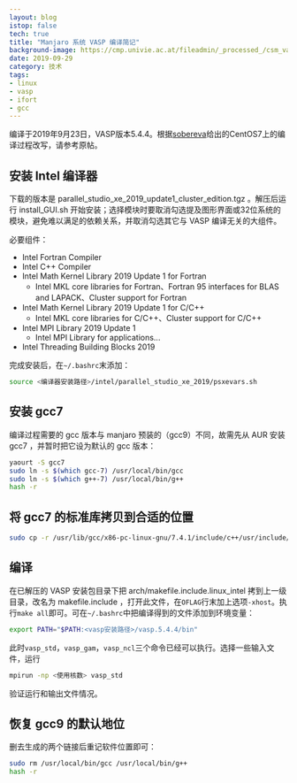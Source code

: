 ```yaml
---
layout: blog
istop: false
tech: true
title: "Manjaro 系统 VASP 编译简记"
background-image: https://cmp.univie.ac.at/fileadmin/_processed_/csm_vasp_logo_3956c6ee63.png
date: 2019-09-29
category: 技术
tags:
- linux
- vasp
- ifort
- gcc
---
```


编译于2019年9月23日，VASP版本5.4.4。根据[sobereva](http://sobereva.com/455)给出的CentOS7上的编译过程改写，请参考原帖。

## 安装 Intel 编译器

下载的版本是 parallel_studio_xe_2019_update1_cluster_edition.tgz 。解压后运行 install_GUI.sh 开始安装；选择模块时要取消勾选提及图形界面或32位系统的模块，避免难以满足的依赖关系，并取消勾选其它与 VASP 编译无关的大组件。

必要组件：

* Intel Fortran Compiler
* Intel C++ Compiler
* Intel Math Kernel Library 2019 Update 1 for Fortran
  * Intel MKL core libraries for Fortran、Fortran 95 interfaces for BLAS and LAPACK、Cluster support for Fortran
* Intel Math Kernel Library 2019 Update 1 for C/C++
  * Intel MKL core libraries for C/C++、Cluster support for C/C++
* Intel MPI Library 2019 Update 1
  * Intel MPI Library for applications...
* Intel Threading Building Blocks 2019

完成安装后，在`~/.bashrc`末添加：

```bash
source <编译器安装路径>/intel/parallel_studio_xe_2019/psxevars.sh
```

## 安装 gcc7

编译过程需要的 gcc 版本与 manjaro 预装的（gcc9）不同，故需先从 AUR 安装 gcc7 ，并暂时把它设为默认的 gcc 版本：

```bash
yaourt -S gcc7
sudo ln -s $(which gcc-7) /usr/local/bin/gcc
sudo ln -s $(which g++-7) /usr/local/bin/g++
hash -r
```

## 将 gcc7 的标准库拷贝到合适的位置

```bash
sudo cp -r /usr/lib/gcc/x86-pc-linux-gnu/7.4.1/include/c++/usr/include/c++ /usr/include/c++/7.4.1
```

## 编译

在已解压的 VASP 安装包目录下把 arch/makefile.include.linux_intel 拷到上一级目录，改名为 makefile.include ，打开此文件，在`OFLAG`行末加上选项`-xhost`。执行`make all`即可。可在`~/.bashrc`中把编译得到的文件添加到环境变量：

```bash
export PATH="$PATH:<vasp安装路径>/vasp.5.4.4/bin"
```

此时`vasp_std`，`vasp_gam`，`vasp_ncl`三个命令已经可以执行。选择一些输入文件，运行

```bash
mpirun -np <使用核数> vasp_std
```

验证运行和输出文件情况。

## 恢复 gcc9 的默认地位

删去生成的两个链接后重记软件位置即可：

```bash
sudo rm /usr/local/bin/gcc /usr/local/bin/g++
hash -r
```

